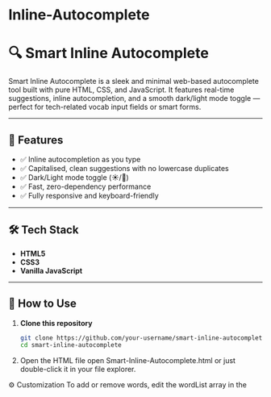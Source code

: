 # Inline-Autocomplete

# 🔍 Smart Inline Autocomplete

Smart Inline Autocomplete is a sleek and minimal web-based autocomplete tool built with pure HTML, CSS, and JavaScript. It features real-time suggestions, inline autocompletion, and a smooth dark/light mode toggle — perfect for tech-related vocab input fields or smart forms.

---

## 🚀 Features

- ✅ Inline autocompletion as you type
- ✅ Capitalised, clean suggestions with no lowercase duplicates
- ✅ Dark/Light mode toggle (☀️/🌙)
- ✅ Fast, zero-dependency performance
- ✅ Fully responsive and keyboard-friendly

---

## 🛠️ Tech Stack

- **HTML5**
- **CSS3**
- **Vanilla JavaScript**

---

## 📂 How to Use

1. **Clone this repository**  
   ```bash
   git clone https://github.com/your-username/smart-inline-autocomplete.git
   cd smart-inline-autocomplete

2. Open the HTML file
   open Smart-Inline-Autocomplete.html
   or just double-click it in your file explorer.

⚙️ Customization
To add or remove words, edit the wordList array in the <script> section.
To change styles, modify the :root variables or component styles in <style>.

📄 License
This project is open-source under the MIT License.

